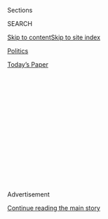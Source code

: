 <div id="app">

<div>

<div>

<div>

<div class="NYTAppHideMasthead css-1q2w90k e1suatyy0">

<div class="section css-ui9rw0 e1suatyy2">

<div class="css-eph4ug er09x8g0">

<div class="css-6n7j50">

</div>

<span class="css-1dv1kvn">Sections</span>

<div class="css-10488qs">

<span class="css-1dv1kvn">SEARCH</span>

</div>

[Skip to content](#site-content)[Skip to site
index](#site-index)

</div>

<div id="masthead-section-label" class="css-1wr3we4 eaxe0e00">

[Politics](https://www.nytimes3xbfgragh.onion/section/politics)

</div>

<div class="css-10698na e1huz5gh0">

</div>

</div>

<div id="masthead-bar-one" class="section hasLinks css-15hmgas e1csuq9d3">

<div class="css-uqyvli e1csuq9d0">

</div>

<div class="css-1uqjmks e1csuq9d1">

</div>

<div class="css-9e9ivx">

[](https://myaccount.nytimes3xbfgragh.onion/auth/login?response_type=cookie&client_id=vi)

</div>

<div class="css-1bvtpon e1csuq9d2">

[Today’s
Paper](https://www.nytimes3xbfgragh.onion/section/todayspaper)

</div>

</div>

</div>

</div>

<div data-aria-hidden="false">

<div id="site-content" data-role="main">

<div>

<div class="css-1aor85t" style="opacity:0.000000001;z-index:-1;visibility:hidden">

<div class="css-1hqnpie">

<div class="css-epjblv">

<span class="css-17xtcya">[Politics](/section/politics)</span><span class="css-x15j1o">|</span><span class="css-fwqvlz">Republicans
Divided Between Romney and Giuliani for Secretary of
State</span>

</div>

<div class="css-k008qs">

<div class="css-1iwv8en">

<span class="css-18z7m18"></span>

<div>

</div>

</div>

<span class="css-1n6z4y">https://nyti.ms/2glH1wn</span>

<div class="css-1705lsu">

<div class="css-4xjgmj">

<div class="css-4skfbu" data-role="toolbar" data-aria-label="Social Media Share buttons, Save button, and Comments Panel with current comment count" data-testid="share-tools">

  - 
  - 
  - 
  - 
    
    <div class="css-6n7j50">
    
    </div>

  - 
  - 

</div>

</div>

</div>

</div>

</div>

</div>

<div class="css-13pd83m">

</div>

<div id="top-wrapper" class="css-1sy8kpn">

<div id="top-slug" class="css-l9onyx">

Advertisement

</div>

[Continue reading the main
story](#after-top)

<div class="ad top-wrapper" style="text-align:center;height:100%;display:block;min-height:250px">

<div id="top" class="place-ad" data-position="top" data-size-key="top">

</div>

</div>

<div id="after-top">

</div>

</div>

<div id="sponsor-wrapper" class="css-1hyfx7x">

<div id="sponsor-slug" class="css-19vbshk">

Supported by

</div>

[Continue reading the main
story](#after-sponsor)

<div id="sponsor" class="ad sponsor-wrapper" style="text-align:center;height:100%;display:block">

</div>

<div id="after-sponsor">

</div>

</div>

<div class="css-1vkm6nb ehdk2mb0">

# Republicans Divided Between Romney and Giuliani for Secretary of State

</div>

<div class="css-79elbk" data-testid="photoviewer-wrapper">

<div class="css-z3e15g" data-testid="photoviewer-wrapper-hidden">

</div>

<div class="css-1a48zt4 ehw59r15" data-testid="photoviewer-children">

![<span class="css-16f3y1r e13ogyst0" data-aria-hidden="true">Mitt
Romney, the 2012 Republican presidential nominee and former
Massachusetts governor, is one of Donald J. Trump’s leading candidates
for secretary of
state.</span><span class="css-cnj6d5 e1z0qqy90" itemprop="copyrightHolder"><span class="css-1ly73wi e1tej78p0">Credit...</span><span><span>Hilary
Swift for The New York
Times</span></span></span>](https://static01.graylady3jvrrxbe.onion/images/2016/11/25/us/25state1/25state1-articleLarge.jpg?quality=75&auto=webp&disable=upscale)

</div>

</div>

<div class="css-xt80pu e12qa4dv0">

<div class="css-18e8msd">

<div class="css-vp77d3 epjyd6m0">

<div class="css-1baulvz">

By [<span class="css-1baulvz" itemprop="name">Jeremy W.
Peters</span>](http://www.nytimes3xbfgragh.onion/by/jeremy-w-peters) and
[<span class="css-1baulvz last-byline" itemprop="name">Maggie
Haberman</span>](http://www.nytimes3xbfgragh.onion/by/maggie-haberman)

</div>

</div>

  - Nov. 24,
    2016

  - 
    
    <div class="css-4xjgmj">
    
    <div class="css-d8bdto" data-role="toolbar" data-aria-label="Social Media Share buttons, Save button, and Comments Panel with current comment count" data-testid="share-tools">
    
      - 
      - 
      - 
      - 
        
        <div class="css-6n7j50">
        
        </div>
    
      - 
      - 
    
    </div>
    
    </div>

</div>

</div>

<div class="section meteredContent css-1r7ky0e" name="articleBody" itemprop="articleBody">

<div class="css-1fanzo5 StoryBodyCompanionColumn">

<div class="css-53u6y8">

WASHINGTON — Rival factions of Republicans are locked in an increasingly
caustic and public battle to influence President-elect Donald J. Trump’s
choice for secretary of state, leaving a prominent hole in an otherwise
quickly formed national security team that is unlikely to be filled
until next week at the earliest.

The debate inside Mr. Trump’s wide circle of formal and informal
advisers — pitting supporters of one leading contender, Mitt Romney,
against those of another, Rudolph W. Giuliani — has led to the kind of
dramatic airing of differences that characterized Mr. Trump’s
unconventional and often squabbling campaign team.

And it traces the outlines of the enduring split in the Republican Party
between establishment figures who scoffed at Mr. Trump’s chances of
victory and the grass-roots insurgents who backed him as a disrupter of
the Washington power structure.

The most publicly vocal faction has been the group opposed to Mr.
Romney, which has questioned whether he would be loyal after his searing
criticism of Mr. Trump during the campaign. But Mr. Trump himself has
told aides that he believes Mr. Romney “looks the part” and would make a
fine secretary of state, a senior Trump official said on Thursday. Mr.
Trump, who is always difficult to read and is capable of changing his
mind at any minute, has also praised Mr. Giuliani in recent
conversations with acquaintances.

</div>

</div>

<div class="css-1fanzo5 StoryBodyCompanionColumn">

<div class="css-53u6y8">

Even Thanksgiving did not provide a reprieve from the extraordinary
public efforts to cast doubt on Mr. Romney. Mr. Trump’s campaign
manager, Kellyanne Conway, [said on
Twitter](https://twitter.com/KellyannePolls/status/801787470337740801)
that she had received “a deluge” of concern from people warning against
picking Mr. Romney, the 2012 Republican presidential nominee and former
Massachusetts governor.

Those raising concerns about Mr. Giuliani, the former New York City
mayor and an early and loyal supporter of Mr. Trump, have said they fear
that his tangle of foreign business ties could lead to a damaging
confirmation battle. They also worry that Mr. Giuliani lacks the vigor
for the globe-trotting job.

Both Mr. Romney and Mr. Giuliani have made their interest in the role
known to Mr. Trump. But while Mr. Giuliani has been very public about
his intentions — angering Mr. Trump at times with his statements — Mr.
Romney has been more reserved.

</div>

</div>

<div class="css-79elbk" data-testid="photoviewer-wrapper">

<div class="css-z3e15g" data-testid="photoviewer-wrapper-hidden">

</div>

<div class="css-1a48zt4 ehw59r15" data-testid="photoviewer-children">

![<span class="css-16f3y1r e13ogyst0" data-aria-hidden="true">Rudolph W.
Giuliani, the former mayor of New York City, was an early and loyal
supporter of Mr. Trump’s
campaign.</span><span class="css-cnj6d5 e1z0qqy90" itemprop="copyrightHolder"><span class="css-1ly73wi e1tej78p0">Credit...</span><span>Hilary
Swift for The New York
Times</span></span>](https://static01.graylady3jvrrxbe.onion/images/2016/11/25/us/25state2/25state2-articleLarge.jpg?quality=75&auto=webp&disable=upscale)

</div>

</div>

<div class="css-1fanzo5 StoryBodyCompanionColumn">

<div class="css-53u6y8">

The split over the two men has opened the door for another candidate
altogether. One potential pick Mr. Trump and his team have entertained
is Gen. John F. Kelly of the Marines, a former head of the United States
Southern Command. Others are David H. Petraeus, the retired general and
former C.I.A. director, and Senator Bob Corker of Tennessee, according
to two people involved in the process.

</div>

</div>

<div class="css-1fanzo5 StoryBodyCompanionColumn">

<div class="css-53u6y8">

Asked about Mr. Trump’s deliberations, a spokesman, Jason Miller, said
in an email Thursday, “The president-elect is meeting with a number of
well-qualified potential selections for this important position who
share his America First foreign policy — some of whom have been made
public and others who have not — and the president-elect will make
public his decision when he has finalized it.”

Mr. Romney would represent a departure from the hard-liners Mr. Trump
[has already picked for his national security
team](http://www.nytimes3xbfgragh.onion/2016/11/19/us/politics/donald-trump-administration.html).
But aides like Stephen K. Bannon, Mr. Trump’s chief strategist, have
expressed doubts about Mr. Romney’s loyalty given his
[denunciation](http://www.nytimes3xbfgragh.onion/2016/03/04/us/politics/mitt-romney-speech.html)
of Mr. Trump as a “phony” and a “fraud.” Mr. Bannon and others have told
colleagues they fear that a State Department under Mr. Romney could turn
into something of a rogue agency.

Asked to explain her Twitter post about Mr. Romney, Ms. Conway said that
while she trusted Mr. Trump’s judgment, she found it notable that the
most outrage directed at Mr. Trump from the party’s grass-roots “is not
against something he said, but something he may do.” In [another
post](https://twitter.com/KellyannePolls/status/801796408521138176), she
said that being “loyal” was an important characteristic for a secretary
of state.

Others hoping to catch Mr. Trump’s ear have taken their message to a
place they know he is likely to absorb it: cable news. Joe Scarborough,
the MSNBC host, who has spoken with Mr. Trump about his concerns that
Mr. Giuliani would not be confirmed by the Senate, has taken to making
those arguments on a daily basis on his morning show, which he knows Mr.
Trump watches.

Others, like Newt Gingrich, the former Republican House speaker, and
Mike Huckabee, the former governor of Arkansas, have gone on television
to try to dissuade Mr. Trump from picking Mr. Romney. Mr. Huckabee, [who
said](http://latimesblogs.latimes.com/showtracker/2008/01/excerpts-from-p.html)
during the 2008 presidential campaign that Mr. Romney reminded voters of
“the guy who laid them off,” told Fox News on Wednesday that picking Mr.
Romney would be “[a real
insult](http://insider.foxnews.com/2016/11/23/huckabee-choosing-romney-secy-state-would-be-real-insult-trump-voters)”
to Mr. Trump’s supporters. Mr. Giuliani is a favorite of the Republican
voters who turned out in large numbers to lift Mr. Trump to victory.

Sean Hannity, a Fox News host whose opinion Mr. Trump often privately
solicits, has also been deeply critical of Mr. Romney on his show.

</div>

</div>

<div class="css-1fanzo5 StoryBodyCompanionColumn">

<div class="css-53u6y8">

Shortly after the election, Mr. Giuliani told associates that he
believed the job was his. He had communicated to Mr. Trump’s top
advisers that it was the only post he was interested in, according to
the people briefed on the
discussions.

</div>

</div>

<div class="css-79elbk" data-testid="photoviewer-wrapper">

<div class="css-z3e15g" data-testid="photoviewer-wrapper-hidden">

</div>

<div class="css-1a48zt4 ehw59r15" data-testid="photoviewer-children">

<div class="css-1xdhyk6 erfvjey0">

<span class="css-1ly73wi e1tej78p0">Image</span>

<div class="css-zjzyr8">

<div data-testid="lazyimage-container" style="height:276.46666666666664px">

</div>

</div>

</div>

<span class="css-16f3y1r e13ogyst0" data-aria-hidden="true">Gen. John F.
Kelly, the former head of the United States Southern Command, has
emerged as an alternative to Mr. Romney and Mr.
Giuliani.</span><span class="css-cnj6d5 e1z0qqy90" itemprop="copyrightHolder"><span class="css-1ly73wi e1tej78p0">Credit...</span><span>Mandel
Ngan/Agence France-Presse — Getty Images</span></span>

</div>

</div>

<div class="css-1fanzo5 StoryBodyCompanionColumn">

<div class="css-53u6y8">

But he began to run afoul of Mr. Trump when [he told a Wall Street
Journal
forum](http://www.wsj.com/articles/rudy-giuliani-john-bolton-are-leading-candidates-for-next-secretary-of-state-1479156004)
that he would probably be a better candidate than John R. Bolton, who
served as one of George W. Bush’s ambassadors to the United Nations.

And when reports surfaced about Mr. Giuliani’s [foreign business
entanglements](http://www.nytimes3xbfgragh.onion/2016/11/16/us/politics/donald-trump-cabinet-rudy-giuliani.html?_r=0)
and highly compensated speechmaking, Mr. Trump grew even warier. His
firm, Giuliani Partners, has had contracts with the government of Qatar,
and Mr. Giuliani has given paid speeches to a shadowy Iranian opposition
group that until 2012 was on the State Department’s list of foreign
terrorist organizations.

As a backup plan, some of Mr. Trump’s aides encouraged him to meet with
Mr. Romney. Though some in Mr. Trump’s inner circle, like Reince
Priebus, his choice for chief of staff, thought that such a meeting
would anger the president-elect’s supporters, Mr. Trump went ahead. In
the meantime, he started sounding out Mr. Giuliani on a different post,
director of national intelligence. Mr. Trump’s advisers have discussed
the role for Mr. Giuliani, but there has been no indication he wants it.

What many people believed would be a perfunctory meeting with Mr. Romney
last weekend at Mr. Trump’s golf club in Bedminster, N.J., turned into
something more substantial.

Mr. Trump liked Mr. Romney quite a bit, and was intrigued by the
possibility of such a camera-ready option to represent the country
around the globe, advisers to Mr. Trump said. The following day, Mr.
Giuliani met with Mr. Trump and urged him to make a decision in one
direction or the other.

Mr. Romney, who was mocked in 2012 when he described Russia as the
greatest geopolitical foe of the United States, has seen his stock in
the Republican Party rise since his loss to President Obama, although he
is still viewed skeptically by the party’s grass-roots. His allies
believe that his position on Russia has been vindicated, but it is
starkly at odds with Mr. Trump’s stated desire for a better relationship
with the Russian president, Vladimir V. Putin.

</div>

</div>

<div class="css-1fanzo5 StoryBodyCompanionColumn">

<div class="css-53u6y8">

Privately, Mr. Giuliani has expressed his frustration at going from
front-runner for secretary of state to a contender who has to convince
Mr. Trump of his strengths. He is particularly irritated over the focus
on his business ties.

The option of a third person like General Kelly has gained currency in
recent days inside the transition team. A respected leader, General
Kelly served as the senior military assistant to former Defense
Secretary Leon E. Panetta. He led the Southern Command, responsible for
all United States military activities in South and Central America, for
four years under Mr. Obama. And his appointment would fit Mr. Trump’s
[inclination
toward](http://www.nytimes3xbfgragh.onion/2016/11/21/us/politics/donald-trump-national-security-military.html)
putting people with combat experience in senior foreign policy roles.

</div>

</div>

</div>

<div>

</div>

<div>

</div>

<div>

</div>

<div>

<div id="bottom-wrapper" class="css-1ede5it">

<div id="bottom-slug" class="css-l9onyx">

Advertisement

</div>

[Continue reading the main
story](#after-bottom)

<div id="bottom" class="ad bottom-wrapper" style="text-align:center;height:100%;display:block;min-height:90px">

</div>

<div id="after-bottom">

</div>

</div>

</div>

</div>

</div>

## Site Index

<div>

</div>

## Site Information Navigation

  - [© <span>2020</span> <span>The New York Times
    Company</span>](https://help.nytimes3xbfgragh.onion/hc/en-us/articles/115014792127-Copyright-notice)

<!-- end list -->

  - [NYTCo](https://www.nytco.com/)
  - [Contact
    Us](https://help.nytimes3xbfgragh.onion/hc/en-us/articles/115015385887-Contact-Us)
  - [Work with us](https://www.nytco.com/careers/)
  - [Advertise](https://nytmediakit.com/)
  - [T Brand Studio](http://www.tbrandstudio.com/)
  - [Your Ad
    Choices](https://www.nytimes3xbfgragh.onion/privacy/cookie-policy#how-do-i-manage-trackers)
  - [Privacy](https://www.nytimes3xbfgragh.onion/privacy)
  - [Terms of
    Service](https://help.nytimes3xbfgragh.onion/hc/en-us/articles/115014893428-Terms-of-service)
  - [Terms of
    Sale](https://help.nytimes3xbfgragh.onion/hc/en-us/articles/115014893968-Terms-of-sale)
  - [Site
    Map](https://spiderbites.nytimes3xbfgragh.onion)
  - [Help](https://help.nytimes3xbfgragh.onion/hc/en-us)
  - [Subscriptions](https://www.nytimes3xbfgragh.onion/subscription?campaignId=37WXW)

</div>

</div>

</div>

</div>
